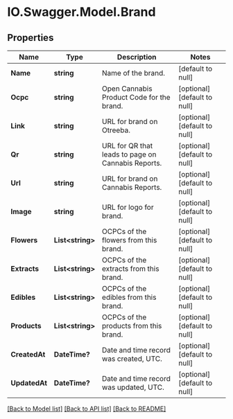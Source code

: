 # IO.Swagger.Model.Brand
## Properties

Name | Type | Description | Notes
------------ | ------------- | ------------- | -------------
**Name** | **string** | Name of the brand. | [default to null]
**Ocpc** | **string** | Open Cannabis Product Code for the brand. | [optional] [default to null]
**Link** | **string** | URL for brand on Otreeba. | [optional] [default to null]
**Qr** | **string** | URL for QR that leads to page on Cannabis Reports. | [optional] [default to null]
**Url** | **string** | URL for brand on Cannabis Reports. | [optional] [default to null]
**Image** | **string** | URL for logo for brand. | [optional] [default to null]
**Flowers** | **List&lt;string&gt;** | OCPCs of the flowers from this brand. | [optional] [default to null]
**Extracts** | **List&lt;string&gt;** | OCPCs of the extracts from this brand. | [optional] [default to null]
**Edibles** | **List&lt;string&gt;** | OCPCs of the edibles from this brand. | [optional] [default to null]
**Products** | **List&lt;string&gt;** | OCPCs of the products from this brand. | [optional] [default to null]
**CreatedAt** | **DateTime?** | Date and time record was created, UTC. | [optional] [default to null]
**UpdatedAt** | **DateTime?** | Date and time record was updated, UTC. | [optional] [default to null]

[[Back to Model list]](../README.md#documentation-for-models) [[Back to API list]](../README.md#documentation-for-api-endpoints) [[Back to README]](../README.md)

